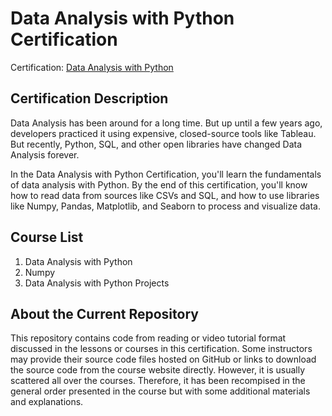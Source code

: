 # Data Analysis with Python Certification

Certification: [Data Analysis with Python](https://www.freecodecamp.org/learn/data-analysis-with-python)

## Certification Description

Data Analysis has been around for a long time. But up until a few years ago, developers practiced it using expensive, closed-source tools like Tableau. But recently, Python, SQL, and other open libraries have changed Data Analysis forever.

In the Data Analysis with Python Certification, you'll learn the fundamentals of data analysis with Python. By the end of this certification, you'll know how to read data from sources like CSVs and SQL, and how to use libraries like Numpy, Pandas, Matplotlib, and Seaborn to process and visualize data.

## Course List

1. Data Analysis with Python
2. Numpy
3. Data Analysis with Python Projects

## About the Current Repository

This repository contains code from reading or video tutorial format discussed in the lessons or courses in this certification. Some instructors may provide their source code files hosted on GitHub or links to download the source code from the course website directly. However, it is usually scattered all over the courses. Therefore, it has been recompised in the general order presented in the course but with some additional materials and explanations.
